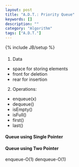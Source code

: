```yaml
---
layout: post
title: "A.D.T.: Priority Queue"
keywords: []
description: ""
category: "Algorithm"
tags: ["A.D.T."]
---
```

{% include JB/setup %}

####
1. Data
- space for storing elements
- front for deletion
- rear for insertion
2. Operations:
- enqueue(x)
- dequeue()
- isEmpty()
- isFull()
- first()
- last()


#### Queue using Single Pointer
#### Queue using Two Pointer
enqueue-O(1)
denqueue-O(1)



